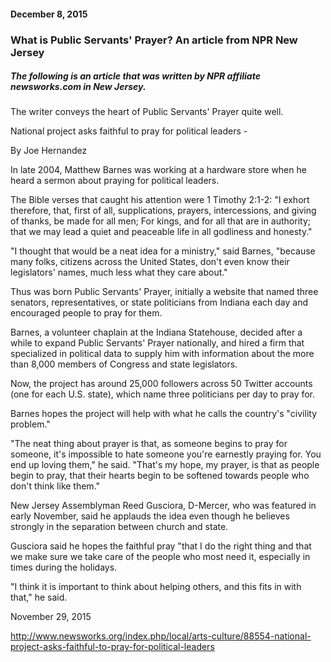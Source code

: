 #### December 8, 2015

### What is Public Servants' Prayer? An article from NPR New Jersey

##### The following is an article that was written by NPR affiliate newsworks.com in New Jersey.

The writer conveys the heart of Public Servants' Prayer quite well.

National project asks faithful to pray for political leaders -

By Joe Hernandez

In late 2004, Matthew Barnes was working at a hardware store when he heard a sermon about praying for political leaders.

The Bible verses that caught his attention were 1 Timothy 2:1-2: "I exhort therefore, that, first of all, supplications, prayers, intercessions, and giving of thanks, be made for all men; For kings, and for all that are in authority; that we may lead a quiet and peaceable life in all godliness and honesty."

"I thought that would be a neat idea for a ministry," said Barnes, "because many folks, citizens across the United States, don't even know their legislators' names, much less what they care about."

Thus was born Public Servants' Prayer, initially a website that named three senators, representatives, or state politicians from Indiana each day and encouraged people to pray for them.

Barnes, a volunteer chaplain at the Indiana Statehouse, decided after a while to expand Public Servants' Prayer nationally, and hired a firm that specialized in political data to supply him with information about the more than 8,000 members of Congress and state legislators.

Now, the project has around 25,000 followers across 50 Twitter accounts (one for each U.S. state), which name three politicians per day to pray for.

Barnes hopes the project will help with what he calls the country's "civility problem."

"The neat thing about prayer is that, as someone begins to pray for someone, it's impossible to hate someone you're earnestly praying for. You end up loving them," he said. "That's my hope, my prayer, is that as people begin to pray, that their hearts begin to be softened towards people who don't think like them."

New Jersey Assemblyman Reed Gusciora, D-Mercer, who was featured in early November, said he applauds the idea even though he believes strongly in the separation between church and state.

Gusciora said he hopes the faithful pray "that I do the right thing and that we make sure we take care of the people who most need it, especially in times during the holidays.

"I think it is important to think about helping others, and this fits in with that," he said.

November 29, 2015

http://www.newsworks.org/index.php/local/arts-culture/88554-national-project-asks-faithful-to-pray-for-political-leaders
